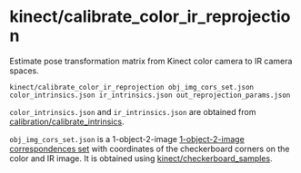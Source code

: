 # kinect/calibrate\_color\_ir\_reprojection

Estimate pose transformation matrix from Kinect color camera to IR camera spaces.

    kinect/calibrate_color_ir_reprojection obj_img_cors_set.json color_intrinsics.json ir_intrinsics.json out_reprojection_params.json
        
`color_intrinsics.json` and `ir_intrinsics.json` are obtained from [calibration/calibrate\_intrinsics](../calibration/calibrate_intrinsics.html).

`obj_img_cors_set.json` is a 1-object-2-image [1-object-2-image correspondences set](../../data/cat_obj_img_cors.html) with coordinates of the checkerboard corners on the color and IR image. It is obtained using [kinect/checkerboard\_samples](checkerboard_samples.html).
